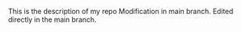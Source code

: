 This is the description of my repo
Modification in main branch.
Edited directly in the main branch.

